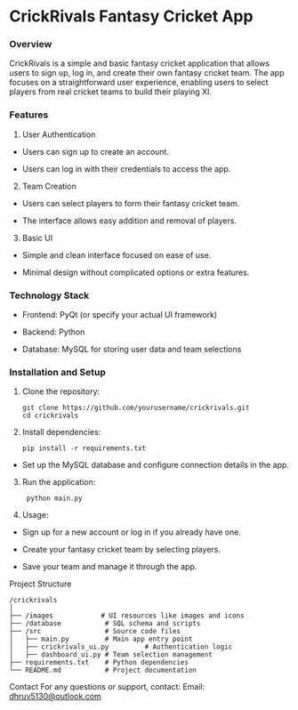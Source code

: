 # CrickRivals Fantasy Cricket App

### Overview
CrickRivals is a simple and basic fantasy cricket application that allows users to sign up, log in, and create their own fantasy cricket team. The app focuses on a straightforward user experience, enabling users to select players from real cricket teams to build their playing XI.

### Features
1. User Authentication

- Users can sign up to create an account.

- Users can log in with their credentials to access the app.

2. Team Creation

- Users can select players to form their fantasy cricket team.

- The interface allows easy addition and removal of players.

3. Basic UI

- Simple and clean interface focused on ease of use.

- Minimal design without complicated options or extra features.

### Technology Stack
- Frontend: PyQt (or specify your actual UI framework)

- Backend: Python

- Database: MySQL for storing user data and team selections

### Installation and Setup
1. Clone the repository:
   
       git clone https://github.com/yourusername/crickrivals.git
       cd crickrivals

2. Install dependencies:

       pip install -r requirements.txt

- Set up the MySQL database and configure connection details in the app.

3. Run the application:

        python main.py
4. Usage:

- Sign up for a new account or log in if you already have one.

- Create your fantasy cricket team by selecting players.

- Save your team and manage it through the app.

Project Structure

    /crickrivals
    │
    ├── /images            # UI resources like images and icons
    ├── /database           # SQL schema and scripts
    ├── /src                # Source code files
    │   ├── main.py         # Main app entry point
    │   ├── crickrivals_ui.py         # Authentication logic
    │   ├── dashboard_ui.py # Team selection management
    ├── requirements.txt    # Python dependencies
    └── README.md           # Project documentation

Contact
For any questions or support, contact:
Email: dhruv5130@outlook.com
